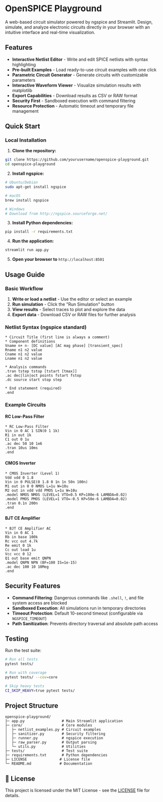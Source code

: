 # OpenSPICE Playground

A web-based circuit simulator powered by ngspice and Streamlit. Design, simulate, and analyze electronic circuits directly in your browser with an intuitive interface and real-time visualization.

## Features

- **Interactive Netlist Editor** - Write and edit SPICE netlists with syntax highlighting
- **Pre-built Examples** - Load ready-to-use circuit examples with one click
- **Parametric Circuit Generator** - Generate circuits with customizable parameters
- **Interactive Waveform Viewer** - Visualize simulation results with matplotlib
- **Export Capabilities** - Download results as CSV or RAW format
- **Security First** - Sandboxed execution with command filtering
- **Resource Protection** - Automatic timeout and temporary file management

## Quick Start

### Local Installation

1. **Clone the repository:**
```bash
git clone https://github.com/yourusername/openspice-playground.git
cd openspice-playground
```

2. **Install ngspice:**
```bash
# Ubuntu/Debian
sudo apt-get install ngspice

# macOS
brew install ngspice

# Windows
# Download from http://ngspice.sourceforge.net/
```

3. **Install Python dependencies:**
```bash
pip install -r requirements.txt
```

4. **Run the application:**
```bash
streamlit run app.py
```

5. **Open your browser to** `http://localhost:8501`

## Usage Guide

### Basic Workflow

1. **Write or load a netlist** - Use the editor or select an example
2. **Run simulation** - Click the "Run Simulation" button
3. **View results** - Select traces to plot and explore the data
4. **Export data** - Download CSV or RAW files for further analysis

### Netlist Syntax (ngspice standard)

```spice
* Circuit Title (first line is always a comment)
* Component definitions
Vname n+ n- [DC value] [AC mag phase] [transient_spec]
Rname n1 n2 value
Cname n1 n2 value
Lname n1 n2 value

* Analysis commands
.tran tstep tstop [tstart [tmax]]
.ac dec|lin|oct points fstart fstop
.dc source start stop step

* End statement (required)
.end
```

### Example Circuits

#### RC Low-Pass Filter
```spice
* RC Low-Pass Filter
Vin in 0 AC 1 SIN(0 1 1k)
R1 in out 1k
C1 out 0 1u
.ac dec 50 10 1e6
.tran 10us 10ms
.end
```

#### CMOS Inverter
```spice
* CMOS Inverter (Level 1)
Vdd vdd 0 1.8
Vin in 0 PULSE(0 1.8 0 1n 1n 50n 100n)
M1 out in 0 0 NMOS L=1u W=10u
M2 out in vdd vdd PMOS L=1u W=10u
.model NMOS NMOS (LEVEL=1 VTO=0.5 KP=100e-6 LAMBDA=0.02)
.model PMOS PMOS (LEVEL=1 VTO=-0.5 KP=50e-6 LAMBDA=0.02)
.tran 0.1n 200n
.end
```

#### BJT CE Amplifier
```spice
* BJT CE Amplifier AC
Vin in 0 AC 1
Rb in base 100k
Rc vcc out 4.7k
Re emit 0 1k
Cc out load 1u
Vcc vcc 0 12
Q1 out base emit QNPN
.model QNPN NPN (BF=100 IS=1e-15)
.ac dec 100 10 10Meg
.end
```

## Security Features

- **Command Filtering**: Dangerous commands like `.shell`, `!`, and file system access are blocked
- **Sandboxed Execution**: All simulations run in temporary directories
- **Timeout Protection**: Default 10-second timeout (configurable via `NGSPICE_TIMEOUT`)
- **Path Sanitization**: Prevents directory traversal and absolute path access

## Testing

Run the test suite:
```bash
# Run all tests
pytest tests/

# Run with coverage
pytest tests/ --cov=core

# Skip heavy tests
CI_SKIP_HEAVY=true pytest tests/
```

## Project Structure

```
openspice-playground/
├─ app.py                 # Main Streamlit application
├─ core/                  # Core modules
│  ├─ netlist_examples.py # Circuit examples
│  ├─ sanitizer.py        # Security filtering
│  ├─ runner.py           # ngspice execution
│  ├─ raw_parser.py       # Output parsing
│  └─ utils.py            # Utilities
├─ tests/                 # Test suite
├─ requirements.txt       # Python dependencies
├─ LICENSE               # License file
└─ README.md             # Documentation
```

## 📄 License

This project is licensed under the MIT License - see the [LICENSE](LICENSE) file for details.
